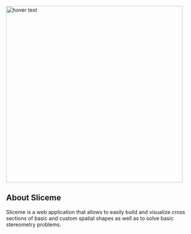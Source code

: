 <img src="https://github.com/leviathan117/sliceme/blob/master/SliceMe.png?raw=true" width="480" title="hover text">

## About Sliceme

Sliceme is a web application that allows to easily build and visualize cross sections of basic and custom spatial shapes as well as to solve basic stereometry problems.
